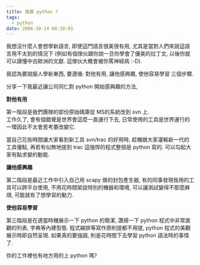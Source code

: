 ```yaml
---
title: 推廣 python ?
tags:
  - python
date: 2006-10-14 08:10:03
---
```


我想沒什麼人會想學新語言, 即使這門語言很美很有用, 尤其是當對人們來說這語言用不太到的情況下 (例如有個傢伙跟你說一旦你學會了優美的拉丁文, 以後你就可以讀懂中古歐洲的文獻. 這傢伙大概會被你罵神經病 :-D).

我認為要說服人學新東西, 要遵循: 對他有用, 讓他感興趣, 使他容易學習 三個步驟.

分享一下我最近讓公司同仁對 python 開始感興趣的方法, 

<span style="font-weight:bold;">對他有用</span>

第一階段是我們團隊的部份原始碼庫從 MS的系統改到 svn 上.  
工作久了, 會有個錯覺是世界會這麼一直運行下去, 日常使用的工具是世界運行的一環因此不太會思考要改變它.

當自己花些時間讓大家看到新工具 svn/trac 的好用時, 趁機跟大家灌輸新一代的工具優點, 再若有似無地提到 trac 這強悍的程式整個是 python 寫的. 可以勾起大家有點求變的動能.

<span style="font-weight:bold;">讓他感興趣</span>

第二階段是最近工作中引入自己用 scapy 做的封包產生器, 有的同事發現我用的工具可以跨平台使用, 不用花時間架設特別的機器和環境, 可以讓測試變得不那麼麻煩, 可能就有了想學習的動力.

<span style="font-weight:bold;">使他容易學習</span>

第三階段是在適當時機展示一下 python 的簡潔, 
讚揚一下 python 程式中非常直觀的列表, 字典等內建型態.
程式縮排等寫作原則提都不用提, python 程式的美觀展示時即自然呈現. 
如果真的要強調, 則是花時間下去學習 python 語法時的事情了.

你的工作裡也有地方用的上 python 嗎?